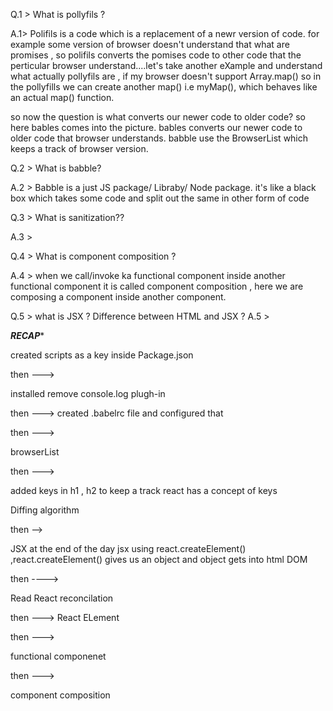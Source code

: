 Q.1 > What is pollyfils ?

A.1> Polifils is a code which is a replacement of a newr version of code. for example some version of browser doesn't understand that what are promises , so polifils converts the pomises code to other code that the perticular browser understand....let's take another eXample and understand what actually pollyfils are , if my browser doesn't support Array.map() so in the pollyfills we can create another map() i.e   myMap(),   which behaves like an actual map() function.

so now the question is what converts our newer code to older code?  so here bables comes into the picture. bables converts our newer code to older code that browser understands. babble use the BrowserList which keeps a track of browser version.


Q.2 > What is babble?

A.2 > Babble is a just JS package/ Libraby/ Node package. it's like a black box which takes some code and split out the same in other form of code 






Q.3 > What is sanitization??

A.3 > 


Q.4 > What is component composition ?

A.4 > when we call/invoke ka functional component inside another functional component it is called component composition , here we are composing a component inside another component.



 Q.5 > what is JSX ? Difference between HTML and JSX ?
 A.5 > 














 ***RECAP****




 created scripts as a key  inside Package.json

 then --->

installed remove console.log plugh-in 

then --->
created  .babelrc file and configured that 

then --->

browserList

then --->

added keys in h1 , h2 
to keep a track react has a concept of keys

Diffing  algorithm


then -->

JSX 
at the end of the day jsx using react.createElement() ,react.createElement()  gives us an object 
and object gets into html DOM



then ----> 

Read  React reconcilation

then ---> 
React ELement

then ---> 

functional componenet

then ---> 

component composition